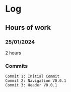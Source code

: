 # Log
## Hours of work
### 25/01/2024
2 hours
### Commits
```
Commit 1: Initial Commit
Commit 2: Navigation V0.0.1
Commit 3: Header V0.0.1
```